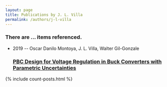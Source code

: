 ```yaml
---
layout: page
title: Publications by J. L. Villa
permalink: /authors/j-l-villa
---
```


<h3 id="number-posts">There are ... items referenced.</h3>
<ul class="post-list">
<li><span class='post-meta'>2019 -- Oscar Danilo Montoya, J. L. Villa, Walter Gil-Gonzale</span><h3><a class='post-link' href="{{ site.baseurl }}/pbc-design-for-voltage-regulation-in-buck-converters-with-parametric-uncertainties">PBC Design for Voltage Regulation in Buck Converters with Parametric Uncertainties</a></h3></li>

</ul>
{% include count-posts.html %}
